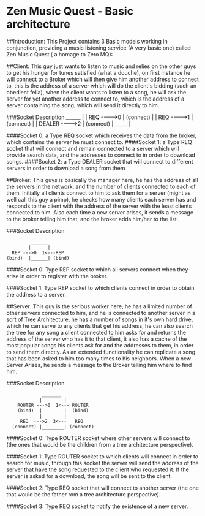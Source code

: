 Zen Music Quest - Basic architecture
====================================
##Introduction:
This Project contains 3 Basic models working in conjunction, providing a music listening service (A very basic one) called Zen Music Quest ( a homage to Zero MQ):

##Client: 
This guy just wants to listen to music and relies on the other guys to get his hunger for tunes satisfied (what a douche), on first instance he will connect to a Broker which will then give him another address to connect to, this is the address of a server which will do the client's bidding (such an obedient fella), when the client wants to listen to a song, he will ask the server for yet another address to connect to, which is the address of a server containing the song, which will send it directly to him.

###Socket Description
               ______
              |      |
       REQ ---->0    |
    (connect) |      |
       REQ ---->1    |
    (connect) |      |
    DEALER ---->2    |
    (connect) |______|

####Socket 0: 
a Type REQ socket which receives the data from the broker, which contains the server he must connect to.
####Socket 1: 
a Type REQ socket that will connect  and remain connected to a server which will provide search data, and the addresses to connect to in order to download songs.
####Socket 2: 
a Type DEALER socket that will connect to different servers in order to download a song from them

##Broker:
This guys is basically the manager here, he has the address of all the servers in the network, and the number of clients connected to each of them. Initially all clients connect to him to ask them for a server (might as well call this guy a pimp), he checks how many clients each server has and responds to the client with the address of the server with the least clients connected to him. Also each time a new server arises, it sends a message to the broker telling him that, and the broker adds him/her to the list.

###Socket Description

             ______
            |      |
      REP --->0  1<---REP
    (bind)  |______| (bind)

####Socket 0:
Type REP socket to which all servers connect when they arise in order to register with the broker.

####Socket 1:
Type REP socket to which clients connect in order to obtain the address to a server.

##Server:
This guy is the serious worker here, he has a limited number of other servers connected to him, and he is connected to another server in a sort of Tree Architecture, he has a number of songs in it's own hard drive, which he can serve to any clients that get his address, he can also search the tree for any song a client connected to him asks for and returns the address of the server who has it to that client, it also has a cache of the most popular songs his clients ask for and the addresses to them, in order to send them directly. As an extended functionality he can replicate a song that has been asked to him too many times to his neighbors. When a new Server Arises, he sends a message to the Broker telling him where to find him. 

###Socket Description

                 _______
                |        |
        ROUTER --->0  1<--- ROUTER
        (bind)  |        |  (bind)
                |        |
         REQ  --->2  3<---   REQ
      (connect) |________| (connect)
      
####Socket 0:
Type ROUTER socket where other servers will connect to (the ones that would be the children from a tree architecture perspective).

####Socket 1:
Type ROUTER socket to which clients will connect in order to search for  music, through this socket the server will send the address of the server that have the song requested to the client who requested it.
If the server is asked for a download, the song will be sent to the client.

####Socket 2:
Type REQ socket that will connect to another server (the one that would be the father rom a tree architecture perspective).

####Socket 3:
Type REQ socket to notify the existence of a new server.

